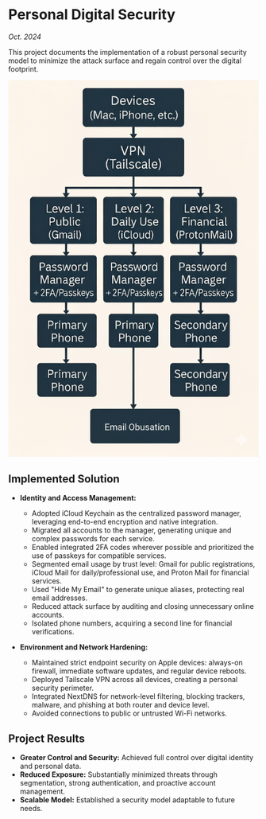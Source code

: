 # Personal Digital Security

*Oct. 2024*

This project documents the implementation of a robust personal security model to minimize the attack surface and regain control over the digital footprint.

![Security Diagram](diagrame.jpg)

## Implemented Solution

*   **Identity and Access Management:**  
    * Adopted iCloud Keychain as the centralized password manager, leveraging end-to-end encryption and native integration.  
    * Migrated all accounts to the manager, generating unique and complex passwords for each service.  
    * Enabled integrated 2FA codes wherever possible and prioritized the use of passkeys for compatible services.  
    * Segmented email usage by trust level: Gmail for public registrations, iCloud Mail for daily/professional use, and Proton Mail for financial services.  
    * Used "Hide My Email" to generate unique aliases, protecting real email addresses.  
    * Reduced attack surface by auditing and closing unnecessary online accounts.  
    * Isolated phone numbers, acquiring a second line for financial verifications.

*   **Environment and Network Hardening:**  
    * Maintained strict endpoint security on Apple devices: always-on firewall, immediate software updates, and regular device reboots.  
    * Deployed Tailscale VPN across all devices, creating a personal security perimeter.  
    * Integrated NextDNS for network-level filtering, blocking trackers, malware, and phishing at both router and device level.  
    * Avoided connections to public or untrusted Wi-Fi networks.

## Project Results

*   **Greater Control and Security:** Achieved full control over digital identity and personal data.
*   **Reduced Exposure:** Substantially minimized threats through segmentation, strong authentication, and proactive account management.
*   **Scalable Model:** Established a security model adaptable to future needs.
